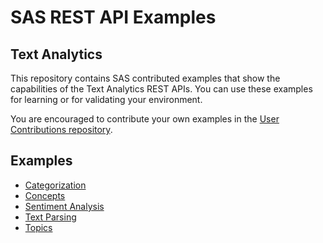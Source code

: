 # SAS REST API Examples

## Text Analytics

This repository contains SAS contributed examples that show the capabilities of the Text Analytics REST APIs. You can use these examples for learning or for validating your environment.

You are encouraged to contribute your own examples in the [User Contributions repository](../User_and_Aggregated_Samples).

## Examples

* [Categorization](categorization.md)
* [Concepts](concepts.md)
* [Sentiment Analysis](sentimentAnalysis.md)
* [Text Parsing](textParsing.md)
* [Topics](topics.md)
